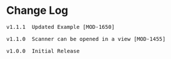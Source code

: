 # Change Log
<pre>
v1.1.1  Updated Example [MOD-1650]

v1.1.0  Scanner can be opened in a view [MOD-1455]

v1.0.0  Initial Release
</pre>

